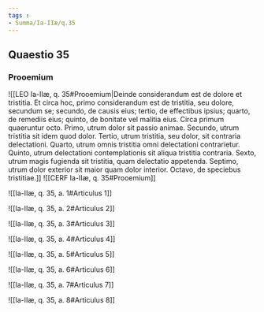 ```yaml
---
tags : 
- Summa/Ia-IIæ/q.35
---
```


## Quaestio 35

### Prooemium

![[LEO Ia-IIæ, q. 35#Prooemium|Deinde considerandum est de dolore et tristitia. Et circa hoc, primo considerandum est de tristitia, seu dolore, secundum se; secundo, de causis eius; tertio, de effectibus ipsius; quarto, de remediis eius; quinto, de bonitate vel malitia eius. Circa primum quaeruntur octo. Primo, utrum dolor sit passio animae. Secundo, utrum tristitia sit idem quod dolor. Tertio, utrum tristitia, seu dolor, sit contraria delectationi. Quarto, utrum omnis tristitia omni delectationi contrarietur. Quinto, utrum delectationi contemplationis sit aliqua tristitia contraria. Sexto, utrum magis fugienda sit tristitia, quam delectatio appetenda. Septimo, utrum dolor exterior sit maior quam dolor interior. Octavo, de speciebus tristitiae.]]
![[CERF Ia-IIæ, q. 35#Prooemium]]

![[Ia-IIæ, q. 35, a. 1#Articulus 1]]

![[Ia-IIæ, q. 35, a. 2#Articulus 2]]

![[Ia-IIæ, q. 35, a. 3#Articulus 3]]

![[Ia-IIæ, q. 35, a. 4#Articulus 4]]

![[Ia-IIæ, q. 35, a. 5#Articulus 5]]

![[Ia-IIæ, q. 35, a. 6#Articulus 6]]

![[Ia-IIæ, q. 35, a. 7#Articulus 7]]

![[Ia-IIæ, q. 35, a. 8#Articulus 8]]

